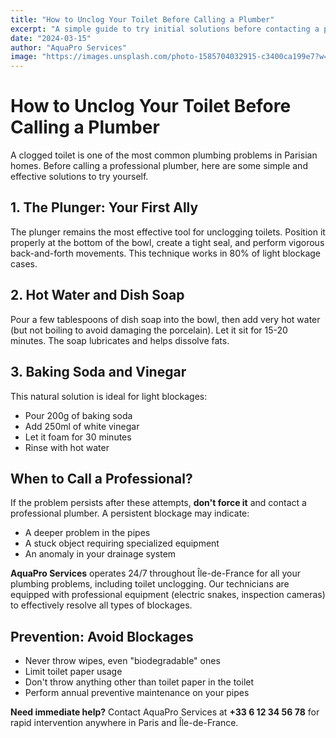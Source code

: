 ```yaml
---
title: "How to Unclog Your Toilet Before Calling a Plumber"
excerpt: "A simple guide to try initial solutions before contacting a professional."
date: "2024-03-15"
author: "AquaPro Services"
image: "https://images.unsplash.com/photo-1585704032915-c3400ca199e7?w=1200&q=80"
---
```


# How to Unclog Your Toilet Before Calling a Plumber

A clogged toilet is one of the most common plumbing problems in Parisian homes. Before calling a professional plumber, here are some simple and effective solutions to try yourself.

## 1. The Plunger: Your First Ally

The plunger remains the most effective tool for unclogging toilets. Position it properly at the bottom of the bowl, create a tight seal, and perform vigorous back-and-forth movements. This technique works in 80% of light blockage cases.

## 2. Hot Water and Dish Soap

Pour a few tablespoons of dish soap into the bowl, then add very hot water (but not boiling to avoid damaging the porcelain). Let it sit for 15-20 minutes. The soap lubricates and helps dissolve fats.

## 3. Baking Soda and Vinegar

This natural solution is ideal for light blockages:
- Pour 200g of baking soda
- Add 250ml of white vinegar
- Let it foam for 30 minutes
- Rinse with hot water

## When to Call a Professional?

If the problem persists after these attempts, **don't force it** and contact a professional plumber. A persistent blockage may indicate:

- A deeper problem in the pipes
- A stuck object requiring specialized equipment
- An anomaly in your drainage system

**AquaPro Services** operates 24/7 throughout Île-de-France for all your plumbing problems, including toilet unclogging. Our technicians are equipped with professional equipment (electric snakes, inspection cameras) to effectively resolve all types of blockages.

## Prevention: Avoid Blockages

- Never throw wipes, even "biodegradable" ones
- Limit toilet paper usage
- Don't throw anything other than toilet paper in the toilet
- Perform annual preventive maintenance on your pipes

**Need immediate help?** Contact AquaPro Services at **+33 6 12 34 56 78** for rapid intervention anywhere in Paris and Île-de-France.
